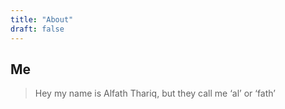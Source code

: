 ```yaml
---
title: "About"
draft: false
---
```


## Me

> Hey my name is Alfath Thariq, but they call me ‘al’ or ‘fath’
